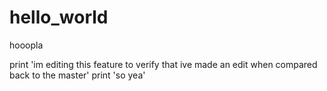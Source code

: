 # hello_world
hooopla

print 'im editing this feature to verify that ive made an edit when compared back to the master' 
print 'so yea'

